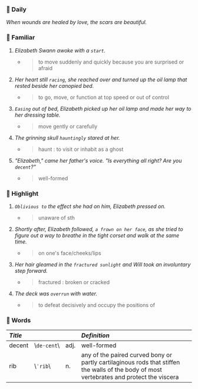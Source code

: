### :cherries: Daily
*When wounds are healed by love, the scars are beautiful.*
### :watermelon: Familiar
1. *Elizabeth Swann awoke with a `start`.*
   * > to move suddenly and quickly because you are surprised or afraid
2. *Her heart still `racing`, she reached over and turned up the oil lamp that rested beside her canopied bed.*
   * > to go, move, or function at top speed or out of control
3. *`Easing` out of bed, Elizabeth picked up her oil lamp and made her way to her dressing table.*
   * > move gently or carefully
4. *The grinning skull `hauntingly` stared at her.*
   * > haunt : to visit or inhabit as a ghost
5. *"Elizabeth," came her father's voice. "Is everything all right? Are you `decent`?"*
   * > well-formed
### :tangerine: Highlight
1. *`Oblivious to` the effect she had on him, Elizabeth pressed on.*
   * > unaware of sth
2. *Shortly after, Elizabeth followed, `a frown on her face`, as she tried to figure out a way to breathe in the tight corset and walk at the same time.*
   * > on one's face/cheeks/lips
3. *Her hair gleamed in the `fractured sunlight` and Will took an involuntary step forward.*
   * > fractured : broken or cracked
4. *The deck was `overrun` with water.*
   * > to defeat decisively and occupy the positions of
### :grapes: Words
|*Title*|||*Definition*|
|:-----|:-----|:-----|:-----|
|decent| \\`de·cent`\\ |adj.|well-formed|
|rib| \\`ˈrib`\\ |n.|any of the paired curved bony or partly cartilaginous rods that stiffen the walls of the body of most vertebrates and protect the viscera|
